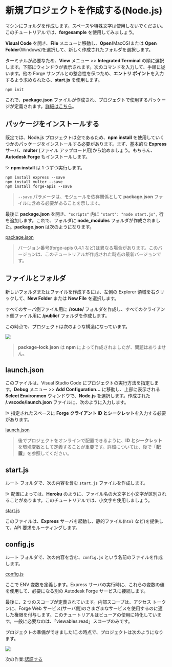 # 新規プロジェクトを作成する(Node.js)

マシンにフォルダを作成します。スペースや特殊文字は使用しないでください。このチュートリアルでは、**forgesample** を使用してみましょう。

**Visual Code** を開き、**File** メニューに移動し、**Open**(MacOS)または **Open Folder**(Windows)を選択して、新しく作成されたフォルダを選択します。 

ターミナルが必要なため、**View** メニュー >> **Integrated Terminal** の順に選択します。下部にウィンドウが表示されます。次のコマンドを入力して、手順に従います。他の Forge サンプルとの整合性を保つため、**エントリ ポイント**を入力するよう求められたら、**start.js** を使用します。

```
npm init
```

これで、**package.json** ファイルが作成され、プロジェクトで使用するパッケージが定義されます。[詳細はこちら](https://docs.npmjs.com/files/package.json)。

## パッケージをインストールする

既定では、Node.js プロジェクトは空であるため、**npm install** を使用していくつかのパッケージをインストールする必要があります。まず、基本的な **Express** サーバ、**multer** (ファイル アップロード用)から始めましょう。もちろん、**Autodesk Forge** もインストールします。

!> **npm install** は 1 つずつ実行します。

```
npm install express --save
npm install multer --save
npm install forge-apis --save
```

> `--save` パラメータは、モジュールを依存関係として **package.json** ファイルに含める必要があることを示します。

最後に **package.json** を開き、`"scripts"` 内に `"start": "node start.js",` 行を追加します。これで、フォルダに **node_modules** フォルダが作成されました。**package.json** は次のようになります。

[package.json](_snippets/viewmodels/node/package.json ':include :type=code json')

> バージョン番号(forge-apis 0.4.1 など)は異なる場合があります。このバージョンは、このチュートリアルが作成された時点の最新バージョンです。

## ファイルとフォルダ

新しいフォルダまたはファイルを作成するには、左側の Explorer 領域を右クリックして、**New Folder** または **New File** を選択します。

すべてのサーバ側ファイル用に **/route/** フォルダを作成し、すべてのクライアント側ファイル用に **/public/** フォルダを作成します。

この時点で、プロジェクトは次のような構造になっています。

![](_media/nodejs/vs_code_explorer.png) 

> **package-lock.json** は **npm** によって作成されましたが、問題はありません。

## launch.json

このファイルは、Visual Studio Code にプロジェクトの実行方法を指定します。**Debug** メニュー >> **Add Configuration...** に移動し、上部に表示される **Select Environmen** ウィンドウで、**Node.js** を選択します。作成された **/.vscode/launch.json** ファイルに、次のように入力します。

!> 指定されたスペースに **Forge クライアント ID とシークレット**を入力する必要があります。

[launch.json](_snippets/viewmodels/node/launch.json ':include :type=code json')

> 後でプロジェクトをオンラインで配置できるように、**ID とシークレット**を環境変数として定義することが重要です。詳細については、後で「**配置**」を参照してください。

## start.js

ルート フォルダで、次の内容を含む `start.js` ファイルを作成します。

!> 配置によっては、**Heroku** のように、ファイル名の大文字と小文字が区別されることがあります。このチュートリアルでは、小文字を使用しましょう。

[start.js](_snippets/viewmodels/node/start.js ':include :type=code javascript')

このファイルは、**Express** サーバを起動し、静的ファイル(`html` など)を提供して、API 要求をルーティングします。

## config.js

ルート フォルダで、次の内容を含む、`config.js` という名前のファイルを作成します。

[config.js](_snippets/viewmodels/node/config.js ':include :type=code javascript')

ここで ENV 変数を定義します。Express サーバの実行時に、これらの変数の値を使用して、必要になる別の Autodesk Forge サービスに接続します。

最後に、2 つのスコープが定義されています。内部スコープは、アクセス トークンに、Forge Web サービス(サーバ側)のさまざまなサービスを使用するのに適した権限を付与します。このチュートリアルはビューアの使用に特化しています。一般に必要なのは、「viewables:read」スコープのみです。

プロジェクトの準備ができました!この時点で、プロジェクトは次のようになります。

![](_media/nodejs/vs_code_project.png) 

次の作業:[認証する](/ja-JP/oauth/2legged/)